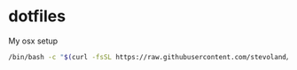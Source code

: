 # dotfiles

My osx setup

```sh
/bin/bash -c "$(curl -fsSL https://raw.githubusercontent.com/stevoland/dotfiles/setup.sh)"
```
